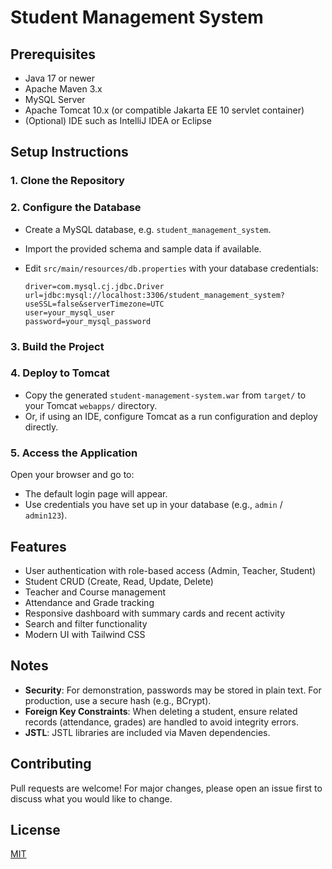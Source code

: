 # Student Management System

## Prerequisites

- Java 17 or newer
- Apache Maven 3.x
- MySQL Server
- Apache Tomcat 10.x (or compatible Jakarta EE 10 servlet container)
- (Optional) IDE such as IntelliJ IDEA or Eclipse

## Setup Instructions

### 1. Clone the Repository


### 2. Configure the Database

- Create a MySQL database, e.g. `student_management_system`.
- Import the provided schema and sample data if available.
- Edit `src/main/resources/db.properties` with your database credentials:

    ```
    driver=com.mysql.cj.jdbc.Driver
    url=jdbc:mysql://localhost:3306/student_management_system?useSSL=false&serverTimezone=UTC
    user=your_mysql_user
    password=your_mysql_password
    ```

### 3. Build the Project


### 4. Deploy to Tomcat

- Copy the generated `student-management-system.war` from `target/` to your Tomcat `webapps/` directory.
- Or, if using an IDE, configure Tomcat as a run configuration and deploy directly.

### 5. Access the Application

Open your browser and go to:


- The default login page will appear.
- Use credentials you have set up in your database (e.g., `admin` / `admin123`).

## Features

- User authentication with role-based access (Admin, Teacher, Student)
- Student CRUD (Create, Read, Update, Delete)
- Teacher and Course management
- Attendance and Grade tracking
- Responsive dashboard with summary cards and recent activity
- Search and filter functionality
- Modern UI with Tailwind CSS

## Notes

- **Security**: For demonstration, passwords may be stored in plain text. For production, use a secure hash (e.g., BCrypt).
- **Foreign Key Constraints**: When deleting a student, ensure related records (attendance, grades) are handled to avoid integrity errors.
- **JSTL**: JSTL libraries are included via Maven dependencies.

## Contributing

Pull requests are welcome! For major changes, please open an issue first to discuss what you would like to change.

## License

[MIT](LICENSE)

